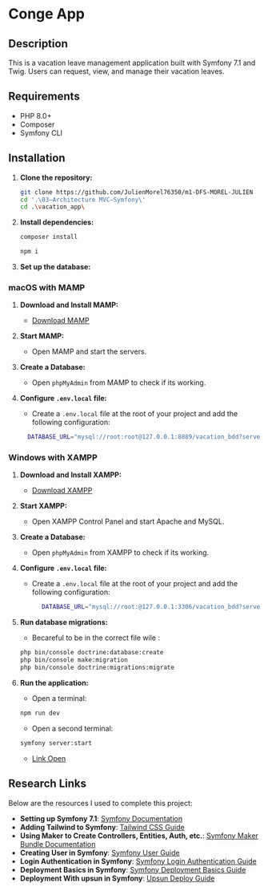# Conge App

## Description

This is a vacation leave management application built with Symfony 7.1 and Twig. Users can request, view, and manage their vacation leaves.

## Requirements

- PHP 8.0+
- Composer
- Symfony CLI

## Installation

1. **Clone the repository:**

    ```bash
    git clone https://github.com/JulienMorel76350/m1-DFS-MOREL-JULIEN
    cd '.\03–Architecture MVC–Symfony\'
    cd .\vacation_app\
    ```

2. **Install dependencies:**

    ```bash
    composer install
    ```
    ```bash
    npm i
    ```

3. **Set up the database:**

### macOS with MAMP

1. **Download and Install MAMP:**
   - [Download MAMP](https://www.mamp.info/en/downloads/)

2. **Start MAMP:**
   - Open MAMP and start the servers.

3. **Create a Database:**
   - Open `phpMyAdmin` from MAMP to check if its working.

4. **Configure `.env.local` file:**
   - Create a `.env.local` file at the root of your project and add the following configuration:
   ```bash
     DATABASE_URL="mysql://root:root@127.0.0.1:8889/vacation_bdd?serverVersion=10.11.2"
   ```


### Windows with XAMPP

1. **Download and Install XAMPP:**
   - [Download XAMPP](https://www.apachefriends.org/index.html)

2. **Start XAMPP:**
   - Open XAMPP Control Panel and start Apache and MySQL.

3. **Create a Database:**
   - Open `phpMyAdmin` from XAMPP to check if its working.

4. **Configure `.env.local` file:**
   - Create a `.env.local` file at the root of your project and add the following configuration:
   ```bash
         DATABASE_URL="mysql://root:@127.0.0.1:3306/vacation_bdd?serverVersion=10.11.2"
   ```
   
5. **Run database migrations:**
    - Becareful to be in the correct file wile :
    ```bash
    php bin/console doctrine:database:create
    php bin/console make:migration
    php bin/console doctrine:migrations:migrate
    ```

6. **Run the application:**
    - Open a terminal:
    ```bash
    npm run dev
    ```
    - Open a second terminal:
    ```bash
    symfony server:start
    ```
    - [Link Open](http://127.0.0.1:8000)

## Research Links

Below are the resources I used to complete this project:

- **Setting up Symfony 7.1**: [Symfony Documentation](https://symfony.com/doc/current/setup.html)
- **Adding Tailwind to Symfony**: [Tailwind CSS Guide](https://tailwindcss.com/docs/guides/symfony)
- **Using Maker to Create Controllers, Entities, Auth, etc.**: [Symfony Maker Bundle Documentation](https://symfony.com/bundles/SymfonyMakerBundle/current/index.html)
- **Creating User in Symfony**: [Symfony User Guide](https://symfony.com/doc/current/security.html#the-user)
- **Login Authentication in Symfony**: [Symfony Login Authentication Guide](https://symfony.com/doc/current/security.html#form-login)
- **Deployment Basics in Symfony**: [Symfony Deployment Basics Guide](https://symfony.com/doc/current/deployment.html)
- **Deployment With upsun in Symfony**: [Upsun Deploy Guide](https://docs.upsun.com/get-started/stacks/symfony.html)

